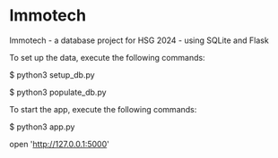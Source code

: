 # Immotech
Immotech - a database project for HSG 2024 - using SQLite and Flask


To set up the data, execute the following commands:

$ python3 setup_db.py

$ python3 populate_db.py

To start the app, execute the following commands:

$ python3 app.py

open 'http://127.0.0.1:5000'